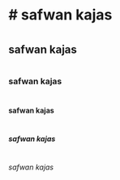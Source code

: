 <h1># safwan kajas<h1>
  <h2>safwan kajas<h1>
    <h3>safwan kajas<h1>
      <h4>safwan kajas<h1>
        <h5>safwan kajas<h1>
          <h6>safwan kajas<h6>
